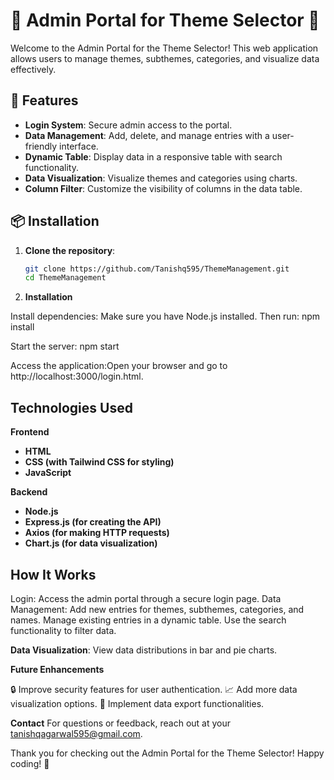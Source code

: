 # 🎉 Admin Portal for Theme Selector 🎨

Welcome to the Admin Portal for the Theme Selector! This web application allows users to manage themes, subthemes, categories, and visualize data effectively.

## 🚀 Features

- **Login System**: Secure admin access to the portal.
- **Data Management**: Add, delete, and manage entries with a user-friendly interface.
- **Dynamic Table**: Display data in a responsive table with search functionality.
- **Data Visualization**: Visualize themes and categories using charts.
- **Column Filter**: Customize the visibility of columns in the data table.

## 📦 Installation

1. **Clone the repository**:
   ```bash
   git clone https://github.com/Tanishq595/ThemeManagement.git
   cd ThemeManagement

2. **Installation**

Install dependencies: Make sure you have Node.js installed. Then run:
npm install


Start the server:
npm start


Access the application:Open your browser and go to http://localhost:3000/login.html.


## Technologies Used
**Frontend**

- **HTML**
- **CSS (with Tailwind CSS for styling)**
- **JavaScript**

**Backend**

- **Node.js**
- **Express.js (for creating the API)**
- **Axios (for making HTTP requests)**
- **Chart.js (for data visualization)**

## How It Works

Login: Access the admin portal through a secure login page.
Data Management:
Add new entries for themes, subthemes, categories, and names.
Manage existing entries in a dynamic table.
Use the search functionality to filter data.


**Data Visualization**: View data distributions in bar and pie charts.

**Future Enhancements**

🔒 Improve security features for user authentication.
📈 Add more data visualization options.
📅 Implement data export functionalities.


**Contact**
For questions or feedback, reach out at your tanishqagarwal595@gmail.com.

Thank you for checking out the Admin Portal for the Theme Selector! Happy coding! 🚀
